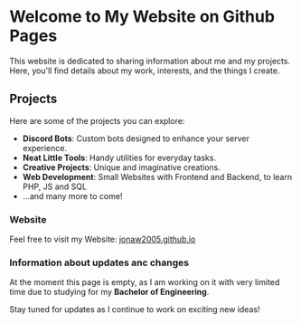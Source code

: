 # Welcome to My Website on Github Pages



This website is dedicated to sharing information about me and my projects. Here, you'll find details about my work, interests, and the things I create.

## Projects

Here are some of the projects you can explore:

- **Discord Bots**: Custom bots designed to enhance your server experience.
- **Neat Little Tools**: Handy utilities for everyday tasks.
- **Creative Projects**: Unique and imaginative creations.
- **Web Development**: Small Websites with Frontend and Backend, to learn PHP, JS and SQL
- ...and many more to come!

### Website

Feel free to visit my Website: [jonaw2005.github.io](https://jonaw2005.github.io)

### Information about updates anc changes

At the moment this page is empty, as I am working on it with very limited time due to studying for my **Bachelor of Engineering**.

Stay tuned for updates as I continue to work on exciting new ideas!